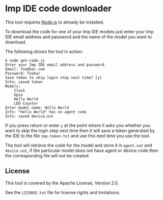 Imp IDE code downloader
=======================

This tool requires [Node.js](https://nodejs.org/download/) to already be installed.

To download the code for one of your Imp IDE models just enter your Imp IDE email address and password and the name of the model you want to download.

The following shows the tool in action:

    $ node get-code.js 
    Enter your Imp IDE email address and password.
    Email: foo@bar.com
    Password: foobar
    Save token to skip login step next time? [y] 
    Info: saved token
    Models:
        Clock
        Gpio
        Hello World
        LED Counter
    Enter model name: Hello World
    Info: "Hello World" has no agent code
    Info: saved device.nut

If you press return or enter `y` at the point where it asks you whether you want to skip the login step next time then it will save a token generated by the IDE to the file `imp-token.txt` and use this next time you use the tool.

The tool will retrieve the code for the model and store it in `agent.nut` and `device.nut`, if the particular model does not have agent or device code then the corresponding file will not be created.

License
-------

This tool is covered by the Apache License, Version 2.0.

See the `LICENSE.txt` file for license rights and limitations.
